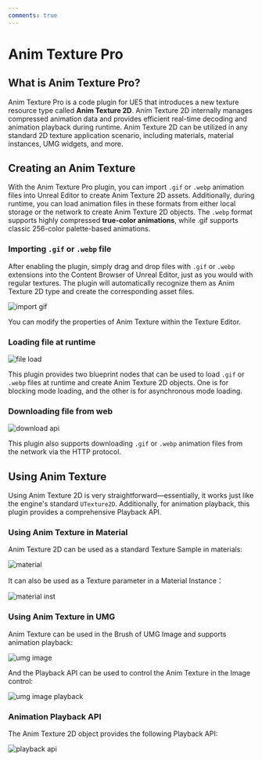 ```yaml
---
comments: true
---
```


# Anim Texture Pro

## What is Anim Texture Pro?

Anim Texture Pro is a code plugin for UE5 that introduces a new texture resource type called **Anim Texture 2D**. Anim Texture 2D internally manages compressed animation data and provides efficient real-time decoding and animation playback during runtime. Anim Texture 2D can be utilized in any standard 2D texture application scenario, including materials, material instances, UMG widgets, and more.

## Creating an Anim Texture

With the Anim Texture Pro plugin, you can import `.gif` or `.webp` animation files into Unreal Editor to create Anim Texture 2D assets. Additionally, during runtime, you can load animation files in these formats from either local storage or the network to create Anim Texture 2D objects. The `.webp` format supports highly compressed **true-color animations**, while .gif supports classic 256-color palette-based animations.

### Importing `.gif` or `.webp` file

After enabling the plugin, simply drag and drop files with `.gif` or `.webp` extensions into the Content Browser of Unreal Editor, just as you would with regular textures. The plugin will automatically recognize them as Anim Texture 2D type and create the corresponding asset files.

![import gif](./images/import-gif.png)

You can modify the properties of Anim Texture within the Texture Editor.

### Loading file at runtime

![file load](./images/file-load-api.png)

This plugin provides two blueprint nodes that can be used to load `.gif` or `.webp` files at runtime and create Anim Texture 2D objects. One is for blocking mode loading, and the other is for asynchronous mode loading.

### Downloading file from web

![download api](./images/download-api.png)

This plugin also supports downloading `.gif` or `.webp` animation files from the network via the HTTP protocol.

## Using Anim Texture

Using Anim Texture 2D is very straightforward—essentially, it works just like the engine's standard `UTexture2D`. Additionally, for animation playback, this plugin provides a comprehensive Playback API.

### Using Anim Texture in Material

Anim Texture 2D can be used as a standard Texture Sample in materials:

![material](./images/material-demo.png)

It can also be used as a Texture parameter in a Material Instance：

![material inst](./images/material-inst.png)

### Using Anim Texture in UMG

Anim Texture can be used in the Brush of UMG Image and supports animation playback:

![umg image](./images/umg-image.png)

And the Playback API can be used to control the Anim Texture in the Image control:

![umg image playback](./images/umg-image-playback.png)

### Animation Playback API

The Anim Texture 2D object provides the following Playback API:

![playback api](./images/playback-api.png)